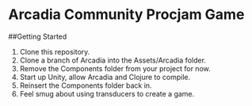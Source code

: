 Arcadia Community Procjam Game
==============================

##Getting Started

1. Clone this repository.
2. Clone a branch of Arcadia into the Assets/Arcadia folder.
3. Remove the Components folder from your project for now.
4. Start up Unity, allow Arcadia and Clojure to compile.
5. Reinsert the Components folder back in.
6. Feel smug about using transducers to create a game.
